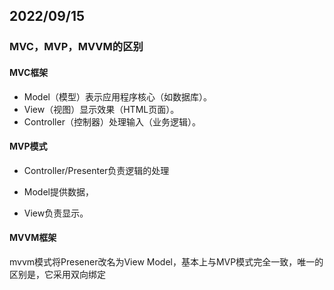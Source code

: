 ## 2022/09/15

### MVC，MVP，MVVM的区别

#### MVC框架

- Model（模型）表示应用程序核心（如数据库）。
- View（视图）显示效果（HTML页面）。
- Controller（控制器）处理输入（业务逻辑）。

#### MVP模式

- Controller/Presenter负责逻辑的处理

- Model提供数据，

- View负责显示。

#### MVVM框架

mvvm模式将Presener改名为View Model，基本上与MVP模式完全一致，唯一的区别是，它采用双向绑定